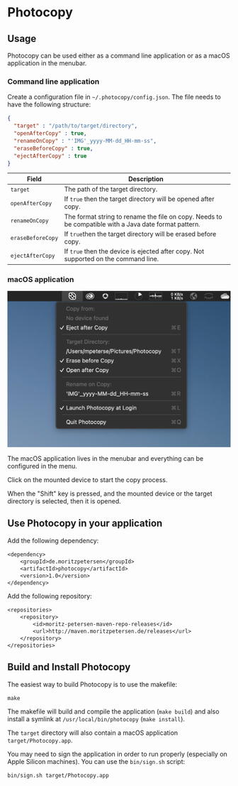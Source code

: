 # Photocopy

## Usage

Photocopy can be used either as a command line application or as a macOS application in the menubar. 

### Command line application

Create a configuration file in `~/.photocopy/config.json`. The file needs to have the following structure:

```json
{
  "target" : "/path/to/target/directory",
  "openAfterCopy" : true,
  "renameOnCopy" : "'IMG'_yyyy-MM-dd_HH-mm-ss",
  "eraseBeforeCopy" : true,
  "ejectAfterCopy" : true
}
```

| Field    | Description                         |
|----------|-------------------------------------|
| `target` | The path of the target directory.   |
| `openAfterCopy` | If `true` then the target directory will be opened after copy. |
| `renameOnCopy` | The format string to rename the file on copy. Needs to be compatible with a Java date format pattern. |
| `eraseBeforeCopy` | If `true`then the target directory will be erased before copy. |
| `ejectAfterCopy` | If `true` then the device is ejected after copy. Not supported on the command line. |

### macOS application

<img src="imgs/screen1.png" width="600">

The macOS application lives in the menubar and everything can be configured in the menu.

Click on the mounted device to start the copy process.

When the "Shift" key is pressed, and the mounted device or the target directory is selected, then it is opened.

## Use Photocopy in your application

Add the following dependency:

```
<dependency>
    <groupId>de.moritzpetersen</groupId>
    <artifactId>photocopy</artifactId>
    <version>1.0</version>
</dependency>
```

Add the following repository:

```
<repositories>
    <repository>
        <id>moritz-petersen-maven-repo-releases</id>
        <url>http://maven.moritzpetersen.de/releases</url>
    </repository>
</repositories>
```

## Build and Install Photocopy

The easiest way to build Photocopy is to use the makefile:

```
make
```

The makefile will build and compile the application (`make build`) and also install a symlink at `/usr/local/bin/photocopy` (`make install`).

The `target` directory will also contain a macOS application `target/Photocopy.app`.

You may need to sign the application in order to run properly (especially on Apple Silicon machines). You can use
the `bin/sign.sh` script:

```
bin/sign.sh target/Photocopy.app
```
